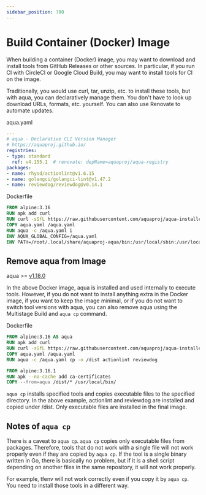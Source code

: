 ```yaml
---
sidebar_position: 700
---
```


# Build Container (Docker) Image

When building a container (Docker) image, you may want to download and install tools from GitHub Releases or other sources.
In particular, if you run CI with CircleCI or Google Cloud Build, you may want to install tools for CI on the image.

Traditionally, you would use curl, tar, unzip, etc. to install these tools, but with aqua, you can declaratively manage them.
You don't have to look up download URLs, formats, etc. yourself.
You can also use Renovate to automate updates.

aqua.yaml

```yaml
---
# aqua - Declarative CLI Version Manager
# https://aquaproj.github.io/
registries:
- type: standard
  ref: v4.155.1  # renovate: depName=aquaproj/aqua-registry
packages:
- name: rhysd/actionlint@v1.6.15
- name: golangci/golangci-lint@v1.47.2
- name: reviewdog/reviewdog@v0.14.1
```

Dockerfile

```dockerfile
FROM alpine:3.16
RUN apk add curl
RUN curl -sSfL https://raw.githubusercontent.com/aquaproj/aqua-installer/v3.0.0/aqua-installer | sh -s -- -i /usr/local/bin/aqua -v v2.25.1
COPY aqua.yaml /aqua.yaml
RUN aqua -c /aqua.yaml i
ENV AQUA_GLOBAL_CONFIG=/aqua.yaml
ENV PATH=/root/.local/share/aquaproj-aqua/bin:/usr/local/sbin:/usr/local/bin:/usr/sbin:/usr/bin:/sbin:/bin
```

## Remove aqua from Image

aqua >= [v1.18.0](https://github.com/aquaproj/aqua/releases/tag/v1.18.0)

In the above Docker image, aqua is installed and used internally to execute tools.
However, if you do not want to install anything extra in the Docker image, if you want to keep the image minimal, or if you do not want to switch tool versions with aqua,
you can also remove aqua using the Multistage Build and `aqua cp` command.

Dockerfile

```dockerfile
FROM alpine:3.16 AS aqua
RUN apk add curl
RUN curl -sSfL https://raw.githubusercontent.com/aquaproj/aqua-installer/v3.0.0/aqua-installer | sh -s -- -i /usr/local/bin/aqua -v v2.25.1
COPY aqua.yaml /aqua.yaml
RUN aqua -c /aqua.yaml cp -o /dist actionlint reviewdog

FROM alpine:3.16.1
RUN apk --no-cache add ca-certificates
COPY --from=aqua /dist/* /usr/local/bin/
```

`aqua cp` installs specified tools and copies executable files to the specified directory.
In the above example, actionlint and reviewdog are installed and copied under /dist.
Only executable files are installed in the final image.

## Notes of `aqua cp`

There is a caveat to `aqua cp`.
`aqua cp` copies only executable files from packages.
Therefore, tools that do not work with a single file will not work properly even if they are copied by `aqua cp`.
If the tool is a single binary written in Go, there is basically no problem, but if it is a shell script depending on another files in the same repository, it will not work properly.

For example, tfenv will not work correctly even if you copy it by `aqua cp`.
You need to install those tools in a different way.
